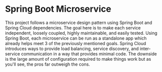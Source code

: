 # Spring Boot Microservice

This project follows a microservice design pattern using Spring Boot and Spring Cloud dependencies. The goal here is to make each service independent, loosely coupled, highly maintainable, and easily tested. Using Spring Boot, each microservice can be run as a standalone app which already helps meet 3 of the previously mentioned goals. Spring Cloud introduces ways to provide load balancing, service discovery, and inter-service communication in a way that provides minimal code. The downside is the large amount of configuration required to make things work but as you'll see, the pros far outweigh the cons.

